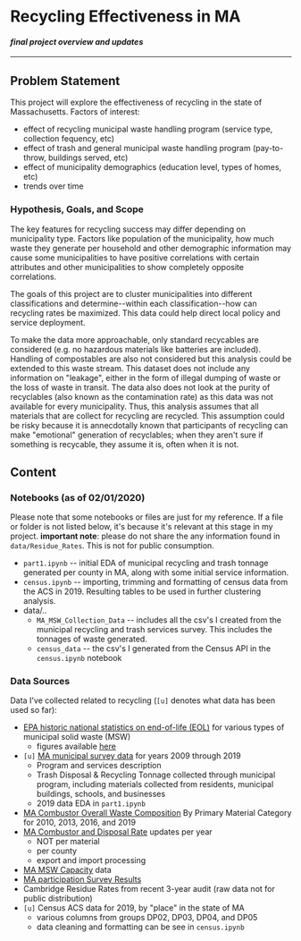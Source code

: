 # Recycling Effectiveness in MA
#### *final project overview and updates*
---
## Problem Statement

This project will explore the effectiveness of recycling in the state of Massachusetts.
Factors of interest:
* effect of recycling municipal waste handling program (service type, collection fequency, etc)
* effect of trash and general municipal waste handling program (pay-to-throw, buildings served, etc)
* effect of municipality demographics (education level, types of homes, etc)
* trends over time

### Hypothesis, Goals, and Scope

The key features for recycling success may differ depending on municipality type. Factors like population of the municipality, how much waste they generate per household and other demographic information may cause some municipalities to have positive correlations with certain attributes and other municipalities to show completely opposite correlations.

The goals of this project are to cluster municipalities into different classifications and determine--within each classification--how can recycling rates be maximized. This data could help direct local policy and service deployment.

To make the data more approachable, only standard recycables are considered (e.g. no hazardous materials like batteries are included). Handling of compostables are also not considered but this analysis could be extended to this waste stream. This dataset does not include any information on "leakage", either in the form of illegal dumping of waste or the loss of waste in transit. The data also does not look at the purity of recyclables (also known as the contamination rate) as this data was not available for every municipality. Thus, this analysis assumes that all materials that are collect for recycling are recycled. This assumption could be risky because it is annecdotally known that participants of recycling can make "emotional" generation of recyclables; when they aren't sure if something is recycable, they assume it is, often when it is not.

## Content

### Notebooks (as of 02/01/2020)

Please note that some notebooks or files are just for my reference. If a file or folder is not listed below, it's because it's relevant at this stage in my project. **important note**: please do not share the any information found in `data/Residue_Rates`. This is not for public consumption.

* `part1.ipynb` -- initial EDA of municipal recycling and trash tonnage generated per county in MA, along with some initial service information.
* `census.ipynb` -- importing, trimming and formatting of census data from the ACS in 2019. Resulting tables to be used in further clustering analysis.
* data/..
  * `MA_MSW_Collection_Data` -- includes all the csv's I created from the municipal recycling and trash services survey. This includes the tonnages of waste generated.
  * `census_data` -- the csv's I generated from the Census API in the `census.ipynb` notebook

### Data Sources

Data I've collected related to recycling (`[u]` denotes what data has been used so far):
* [EPA historic national statistics on end-of-life (EOL)](https://edg.epa.gov/metadata/catalog/search/resource/details.page?uuid=C9310A59-16D2-4002-B36B-2B0A1C637D4E) for various types of municipal solid waste (MSW)
  * figures available [here](https://www.epa.gov/facts-and-figures-about-materials-waste-and-recycling/national-overview-facts-and-figures-materials)
* `[u]` [MA municipal survey data](https://www.mass.gov/lists/recycling-solid-waste-data-for-massachusetts-cities-towns) for years 2009 through 2019
  * Program and services description
  * Trash Disposal & Recycling Tonnage collected through municipal program, including materials collected from residents, municipal buildings, schools, and businesses
  * 2019 data EDA in `part1.ipynb`
* [MA Combustor Overall Waste Composition](https://www.mass.gov/guides/solid-waste-master-plan#-waste-characterization-&-capacity-studies-) By Primary Material Category for 2010, 2013, 2016, and 2019
* [MA Combustor and Disposal Rate](https://www.mass.gov/guides/solid-waste-master-plan) updates per year
  * NOT per material
  * per county
  * export and import processing
* [MA MSW Capacity](https://www.mass.gov/guides/solid-waste-master-plan#-waste-characterization-&-capacity-studies-) data
* [MA participation Survey Results](https://www.mass.gov/lists/recycling-solid-waste-data-for-massachusetts-cities-towns)
* Cambridge Residue Rates from recent 3-year audit (raw data not for public distribution)
* `[u]` Census ACS data for 2019, by "place" in the state of MA
  * various columns from groups DP02, DP03, DP04, and DP05
  * data cleaning and formatting can be see in `census.ipynb`
